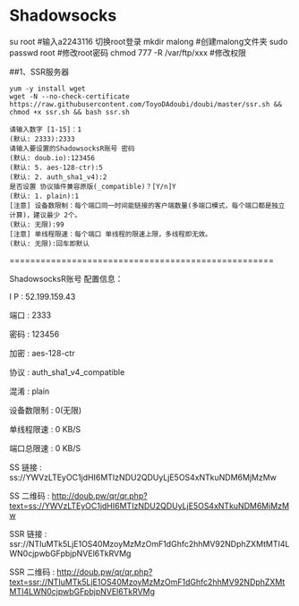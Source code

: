 # Shadowsocks

su root  #输入a2243116 切换root登录
mkdir malong #创建malong文件夹
sudo passwd root     #修改root密码
chmod 777 -R /var/ftp/xxx    #修改权限

##1、SSR服务器

```
yum -y install wget
wget -N --no-check-certificate https://raw.githubusercontent.com/ToyoDAdoubi/doubi/master/ssr.sh && chmod +x ssr.sh && bash ssr.sh

请输入数字 [1-15]：1
(默认: 2333):2333
请输入要设置的ShadowsocksR账号 密码
(默认: doub.io):123456
(默认: 5. aes-128-ctr):5
(默认: 2. auth_sha1_v4):2
是否设置 协议插件兼容原版(_compatible)？[Y/n]Y
(默认: 1. plain):1
[注意] 设备数限制：每个端口同一时间能链接的客户端数量(多端口模式，每个端口都是独立计算)，建议最少 2个。
(默认: 无限):99
[注意] 单线程限速：每个端口 单线程的限速上限，多线程即无效。
(默认: 无限):回车即默认

```

===================================================



 ShadowsocksR账号 配置信息：



I  P	    : 52.199.159.43

 端口	    : 2333

 密码	    : 123456

 加密	    : aes-128-ctr

 协议	    : auth_sha1_v4_compatible

 混淆	    : plain

 设备数限制 : 0(无限)

 单线程限速 : 0 KB/S

 端口总限速 : 0 KB/S

 SS    链接 : ss://YWVzLTEyOC1jdHI6MTIzNDU2QDUyLjE5OS4xNTkuNDM6MjMzMw 

 SS  二维码 : http://doub.pw/qr/qr.php?text=ss://YWVzLTEyOC1jdHI6MTIzNDU2QDUyLjE5OS4xNTkuNDM6MjMzMw

 SSR   链接 : ssr://NTIuMTk5LjE1OS40MzoyMzMzOmF1dGhfc2hhMV92NDphZXMtMTI4LWN0cjpwbGFpbjpNVEl6TkRVMg 

 SSR 二维码 : http://doub.pw/qr/qr.php?text=ssr://NTIuMTk5LjE1OS40MzoyMzMzOmF1dGhfc2hhMV92NDphZXMtMTI4LWN0cjpwbGFpbjpNVEl6TkRVMg 